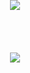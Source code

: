 <div style="text-align: center;">
  <a href="https://streak-stats.demolab.com?user=Mozza-py&theme=transparent&hide_border=true&date_format=j%2Fn%5B%2FY%5D" target="_blank" rel="noopener noreferrer">
    <img src="https://streak-stats.demolab.com?user=Mozza-py&theme=transparent&hide_border=true&date_format=j%2Fn%5B%2FY%5D" style="position: absolute; top: 0; left: 50%; transform: translateX(-50%);" />
  </a>
  <br><br>
  <a href="https://github.com/Mozza-py?tab=repositories">
    <img src="https://github-readme-stats.vercel.app/api?username=Mozza-py&count_private=true&show_icons=true&theme=transparent&include_all_commits=True&hide=stars,contribs" />
  </a>
</div>
